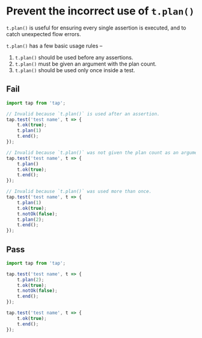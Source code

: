 # Prevent the incorrect use of `t.plan()`

`t.plan()` is useful for ensuring every single assertion is executed, and to catch unexpected flow errors.

`t.plan()` has a few basic usage rules –

1. `t.plan()` should be used before any assertions.
2. `t.plan()` must be given an argument with the plan count.
3. `t.plan()` should be used only once inside a test.

## Fail

```js
import tap from 'tap';

// Invalid because `t.plan()` is used after an assertion.
tap.test('test name', t => {
	t.ok(true);
    t.plan(1)
	t.end();
});

// Invalid because `t.plan()` was not given the plan count as an argument.
tap.test('test name', t => {
    t.plan()
	t.ok(true);
	t.end();
});

// Invalid because `t.plan()` was used more than once.
tap.test('test name', t => {
    t.plan(1)
	t.ok(true);
    t.notOk(false);
    t.plan(2);
	t.end();
});
```


## Pass

```js
import tap from 'tap';

tap.test('test name', t => {
    t.plan(2);
	t.ok(true);
	t.notOk(false);
	t.end();
});

tap.test('test name', t => {
	t.ok(true);
	t.end();
});
```
